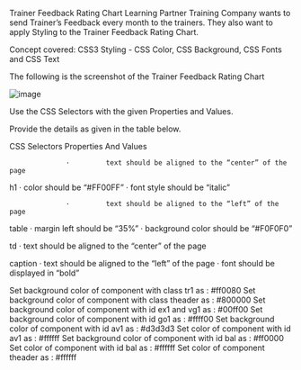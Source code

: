 Trainer Feedback Rating Chart
Learning Partner Training Company wants to send Trainer’s Feedback every month to the trainers. They also want to apply Styling to the Trainer Feedback Rating Chart.

Concept covered: CSS3 Styling - CSS Color, CSS Background, CSS Fonts and CSS Text

The following is the screenshot of the Trainer Feedback Rating Chart

![image](https://user-images.githubusercontent.com/103244472/171701943-da64bffe-c24a-4dae-8227-8b32ce118832.png)

Use the CSS Selectors with the given Properties and Values.

Provide the details as given in the table below.

CSS Selectors              Properties And Values

                  ·         text should be aligned to the “center” of the page
  h1              ·         color should be “#FF00FF”
                  ·         font style should be “italic”

                  ·         text should be aligned to the “left” of the page
table             ·         margin left should be “35%”
                  ·         background color should be “#F0F0F0”

td                ·         text should be aligned to the “center” of the page

caption           ·         text should be aligned to the “left” of the page
                  ·         font should be displayed in “bold”
                  

Set background color of component with class tr1 as : #ff0080
Set background color of component with class theader as : #800000
Set background color of component with id ex1 and vg1 as : #00ff00
Set background color of component with id go1 as : #ffff00
Set background color of component with id av1 as : #d3d3d3
Set color of component with id av1 as : #ffffff
Set background color of component with id bal as : #ff0000
Set color of component with id bal as : #ffffff
Set color of component theader as : #ffffff
